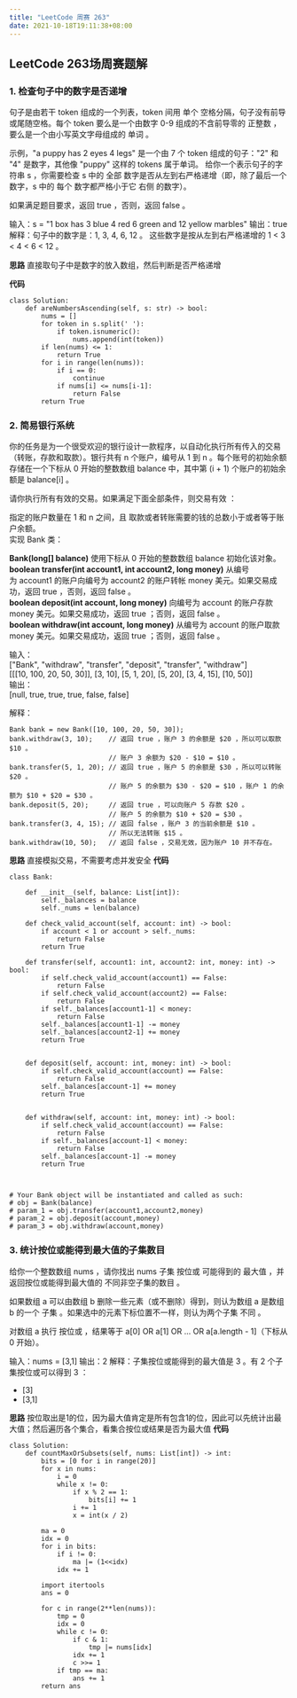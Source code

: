 ```yaml
---
title: "LeetCode 周赛 263"
date: 2021-10-18T19:11:38+08:00
---
```


## LeetCode 263场周赛题解

### 1. 检查句子中的数字是否递增
句子是由若干 token 组成的一个列表，token 间用 单个 空格分隔，句子没有前导或尾随空格。每个 token 要么是一个由数字 0-9 组成的不含前导零的 正整数 ，要么是一个由小写英文字母组成的 单词 。

示例，"a puppy has 2 eyes 4 legs" 是一个由 7 个 token 组成的句子："2" 和 "4" 是数字，其他像 "puppy" 这样的 tokens 属于单词。
给你一个表示句子的字符串 s ，你需要检查 s 中的 全部 数字是否从左到右严格递增（即，除了最后一个数字，s 中的 每个 数字都严格小于它 右侧 的数字）。

如果满足题目要求，返回 true ，否则，返回 false 。

输入：s = "1 box has 3 blue 4 red 6 green and 12 yellow marbles"
输出：true
解释：句子中的数字是：1, 3, 4, 6, 12 。
这些数字是按从左到右严格递增的 1 < 3 < 4 < 6 < 12 。

**思路** 直接取句子中是数字的放入数组，然后判断是否严格递增

**代码**
```
class Solution:
    def areNumbersAscending(self, s: str) -> bool:
        nums = []
        for token in s.split(' '):
            if token.isnumeric():
                nums.append(int(token))
        if len(nums) <= 1:
            return True
        for i in range(len(nums)):
            if i == 0:
                continue
            if nums[i] <= nums[i-1]:
                return False
        return True
```

### 2. 简易银行系统
你的任务是为一个很受欢迎的银行设计一款程序，以自动化执行所有传入的交易（转账，存款和取款）。银行共有 n 个账户，编号从 1 到 n 。每个账号的初始余额存储在一个下标从 0 开始的整数数组 balance 中，其中第 (i + 1) 个账户的初始余额是 balance[i] 。

请你执行所有有效的交易。如果满足下面全部条件，则交易有效 ：

指定的账户数量在 1 和 n 之间，且
取款或者转账需要的钱的总数小于或者等于账户余额。   
实现 Bank 类：

**Bank(long[] balance)** 使用下标从 0 开始的整数数组 balance 初始化该对象。   
**boolean transfer(int account1, int account2, long money)** 从编号为 account1 的账户向编号为 account2 的账户转帐 money 美元。如果交易成功，返回 true ，否则，返回 false 。  
**boolean deposit(int account, long money)** 向编号为 account 的账户存款 money 美元。如果交易成功，返回 true ；否则，返回 false 。  
**boolean withdraw(int account, long money)** 从编号为 account 的账户取款 money 美元。如果交易成功，返回 true ；否则，返回 false 。  

输入：  
["Bank", "withdraw", "transfer", "deposit", "transfer", "withdraw"]  
[[[10, 100, 20, 50, 30]], [3, 10], [5, 1, 20], [5, 20], [3, 4, 15], [10, 50]]  
输出：  
[null, true, true, true, false, false]  

解释：  
```
Bank bank = new Bank([10, 100, 20, 50, 30]);    
bank.withdraw(3, 10);    // 返回 true ，账户 3 的余额是 $20 ，所以可以取款 $10 。  
                         // 账户 3 余额为 $20 - $10 = $10 。  
bank.transfer(5, 1, 20); // 返回 true ，账户 5 的余额是 $30 ，所以可以转账 $20 。  
                         // 账户 5 的余额为 $30 - $20 = $10 ，账户 1 的余额为 $10 + $20 = $30 。  
bank.deposit(5, 20);     // 返回 true ，可以向账户 5 存款 $20 。  
                         // 账户 5 的余额为 $10 + $20 = $30 。  
bank.transfer(3, 4, 15); // 返回 false ，账户 3 的当前余额是 $10 。  
                         // 所以无法转账 $15 。  
bank.withdraw(10, 50);   // 返回 false ，交易无效，因为账户 10 并不存在。  
```

**思路** 直接模拟交易，不需要考虑并发安全
**代码**
```
class Bank:

    def __init__(self, balance: List[int]):
        self._balances = balance
        self._nums = len(balance)

    def check_valid_account(self, account: int) -> bool:
        if account < 1 or account > self._nums:
            return False
        return True

    def transfer(self, account1: int, account2: int, money: int) -> bool:
        if self.check_valid_account(account1) == False:
            return False
        if self.check_valid_account(account2) == False:
            return False
        if self._balances[account1-1] < money:
            return False
        self._balances[account1-1] -= money
        self._balances[account2-1] += money
        return True


    def deposit(self, account: int, money: int) -> bool:
        if self.check_valid_account(account) == False:
            return False
        self._balances[account-1] += money
        return True


    def withdraw(self, account: int, money: int) -> bool:
        if self.check_valid_account(account) == False:
            return False
        if self._balances[account-1] < money:
            return False
        self._balances[account-1] -= money
        return True



# Your Bank object will be instantiated and called as such:
# obj = Bank(balance)
# param_1 = obj.transfer(account1,account2,money)
# param_2 = obj.deposit(account,money)
# param_3 = obj.withdraw(account,money)
```

### 3. 统计按位或能得到最大值的子集数目

给你一个整数数组 nums ，请你找出 nums 子集 按位或 可能得到的 最大值 ，并返回按位或能得到最大值的 不同非空子集的数目 。

如果数组 a 可以由数组 b 删除一些元素（或不删除）得到，则认为数组 a 是数组 b 的一个 子集 。如果选中的元素下标位置不一样，则认为两个子集 不同 。

对数组 a 执行 按位或 ，结果等于 a[0] OR a[1] OR ... OR a[a.length - 1]（下标从 0 开始）。

输入：nums = [3,1]
输出：2
解释：子集按位或能得到的最大值是 3 。有 2 个子集按位或可以得到 3 ：
- [3]
- [3,1]

**思路** 按位取出是1的位，因为最大值肯定是所有包含1的位，因此可以先统计出最大值；然后遍历各个集合，看集合按位或结果是否为最大值
**代码**
```
class Solution:
	def countMaxOrSubsets(self, nums: List[int]) -> int:
		bits = [0 for i in range(20)]
		for x in nums:
			i = 0
			while x != 0:
				if x % 2 == 1:
					bits[i] += 1
				i += 1
				x = int(x / 2)

		ma = 0
		idx = 0
		for i in bits:
			if i != 0:
				ma |= (1<<idx)
			idx += 1

		import itertools
		ans = 0

		for c in range(2**len(nums)):
			tmp = 0
			idx = 0
			while c != 0:
				if c & 1:
					tmp |= nums[idx]
				idx += 1
				c >>= 1
			if tmp == ma:
				ans += 1
		return ans
```
